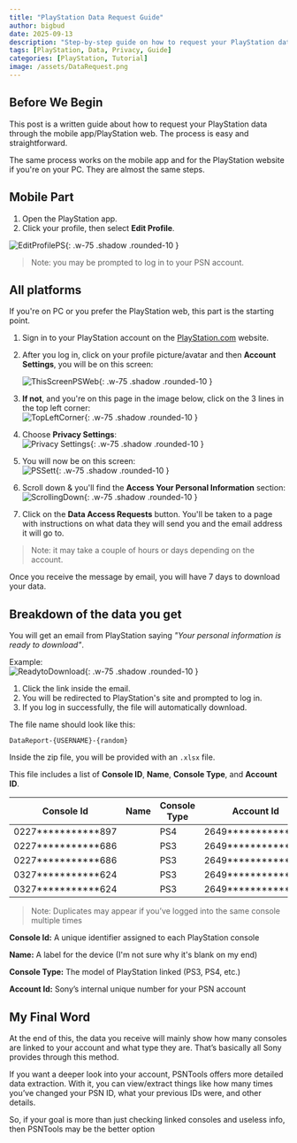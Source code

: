 ```yaml
---
title: "PlayStation Data Request Guide"
author: bigbud
date: 2025-09-13
description: "Step-by-step guide on how to request your PlayStation data through the official Sony website and mobile app, including details on what data you receive."
tags: [PlayStation, Data, Privacy, Guide]
categories: [PlayStation, Tutorial]
image: /assets/DataRequest.png
---
```


## Before We Begin
This post is a written guide about how to request your PlayStation data through the mobile app/PlayStation web. The process is easy and straightforward.

The same process works on the mobile app and for the PlayStation website if you're on your PC. They are almost the same steps.


## Mobile Part

1. Open the PlayStation app.  
2. Click your profile, then select **Edit Profile**.  

![EditProfilePS](/assets/PSNApp/EditProfilePS.jpg){: .w-75 .shadow .rounded-10 }

> Note: you may be prompted to log in to your PSN account.


## All platforms

If you're on PC or you prefer the PlayStation web, this part is the starting point.

1. Sign in to your PlayStation account on the [PlayStation.com](https://www.playstation.com) website.  
2. After you log in, click on your profile picture/avatar and then **Account Settings**, you will be on this screen:  

   ![ThisScreenPSWeb](/assets/PSWeb/ThisScreenPSWeb.jpg){: .w-75 .shadow .rounded-10 }  
3. **If not**, and you're on this page in the image below, click on the 3 lines in the top left corner:  
   ![TopLeftCorner](/assets/PSWeb/TopLeftCorner.jpg){: .w-75 .shadow .rounded-10 }  
4. Choose **Privacy Settings**:  
   ![Privacy Settings](/assets/PSWeb/PrivacySettingsClick.jpg){: .w-75 .shadow .rounded-10 }  
5. You will now be on this screen:  
   ![PSSett](/assets/PSWeb/PrivacySettingsSection.jpg){: .w-75 .shadow .rounded-10 }  
6. Scroll down & you'll find the **Access Your Personal Information** section:  
   ![ScrollingDown](/assets/PSWeb/ScrollingDown.jpg){: .w-75 .shadow .rounded-10 }  
7. Click on the **Data Access Requests** button. You'll be taken to a page with instructions on what data they will send you and the email address it will go to.  

> Note: it may take a couple of hours or days depending on the account.  

Once you receive the message by email, you will have 7 days to download your data.


## Breakdown of the data you get

You will get an email from PlayStation saying *"Your personal information is ready to download"*.  

Example:  
![ReadytoDownload](/assets/PSWeb/ReadytoDownload.jpg){: .w-75 .shadow .rounded-10 }  

1. Click the link inside the email.  
2. You will be redirected to PlayStation's site and prompted to log in.  
3. If you log in successfully, the file will automatically download.  

The file name should look like this:

```DataReport-{USERNAME}-{random}```

Inside the zip file, you will be provided with an `.xlsx` file.  

This file includes a list of **Console ID**, **Name**, **Console Type**, and **Account ID**.


| Console Id         | Name | Console Type | Account Id         |
| ------------------ | ---- | ------------ | ------------------ |
| 0227***********897 |      | PS4          | 2649***********603 |
| 0227***********686 |      | PS3          | 2649***********603 |
| 0227***********686 |      | PS3          | 2649***********603 |
| 0327***********624 |      | PS3          | 2649***********603 |
| 0327***********624 |      | PS3          | 2649***********603 |



> Note: Duplicates may appear if you’ve logged into the same console multiple times

**Console Id:** A unique identifier assigned to each PlayStation console  

**Name:** A label for the device (I'm not sure why it's blank on my end)  

**Console Type:** The model of PlayStation linked (PS3, PS4, etc.)  

**Account Id:** Sony’s internal unique number for your PSN account


## My Final Word
At the end of this, the data you receive will mainly show how many consoles are linked to your account and what type they are. That’s basically all Sony provides through this method.

If you want a deeper look into your account, PSNTools offers more detailed data extraction. With it, you can view/extract things like how many times you’ve changed your PSN ID, what your previous IDs were, and other details.

So, if your goal is more than just checking linked consoles and useless info, then PSNTools may be the better option
